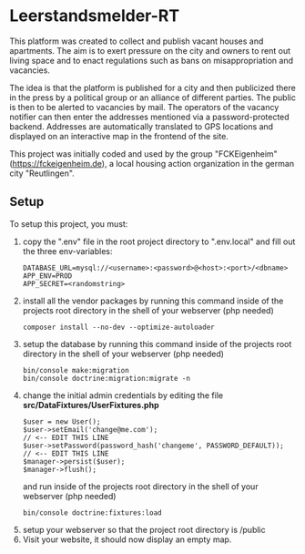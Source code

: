 # Leerstandsmelder-RT
 
This platform was created to collect and publish vacant houses and apartments. The aim is to exert pressure on the city and owners to rent out living space and to enact regulations such as bans on misappropriation and vacancies. 

The idea is that the platform is published for a city and then publicized there in the press by a political group or an alliance of different parties. The public is then to be alerted to vacancies by mail. The operators of the vacancy notifier can then enter the addresses mentioned via a password-protected backend. Addresses are automatically translated to GPS locations and displayed on an interactive map in the frontend of the site. 

This project was initially coded and used by the group "FCKEigenheim" (https://fckeigenheim.de), a local housing action organization in the german city "Reutlingen".

## Setup

To setup this project, you must:

1. copy the ".env" file in the root project directory to ".env.local" and fill out the three env-variables:
    ```
    DATABASE_URL=mysql://<username>:<password>@<host>:<port>/<dbname>
    APP_ENV=PROD
    APP_SECRET=<randomstring>
    ```
2. install all the vendor packages by running this command inside of the projects root directory in the shell of your webserver (php needed)
    ```
    composer install --no-dev --optimize-autoloader
    ```
3. setup the database by running this command inside of the projects root directory in the shell of your webserver (php needed)
    ```
    bin/console make:migration
    bin/console doctrine:migration:migrate -n
    ```
4. change the initial admin credentials by editing the file **src/DataFixtures/UserFixtures.php**
    ```
    $user = new User();
    $user->setEmail('change@me.com');                                   // <-- EDIT THIS LINE
    $user->setPassword(password_hash('changeme', PASSWORD_DEFAULT));    // <-- EDIT THIS LINE
    $manager->persist($user);
    $manager->flush();
    ```
    and run inside of the projects root directory in the shell of your webserver (php needed)
    ```
    bin/console doctrine:fixtures:load
    ```
4. setup your webserver so that the project root directory is /public
5. Visit your website, it should now display an empty map.